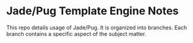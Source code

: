 # Jade/Pug Template Engine Notes

This repo details usage of Jade/Pug. It is organized into branches. Each branch contains a specific aspect of the subject matter.
